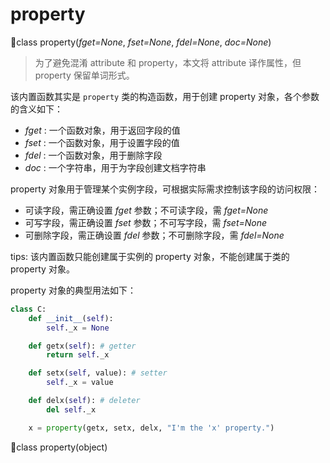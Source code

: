 # property

🔨class property(*fget=None*, *fset=None*, *fdel=None*, *doc=None*)

> 为了避免混淆 attribute 和 property，本文将 attribute 译作属性，但 property 保留单词形式。

该内置函数其实是 `property` 类的构造函数，用于创建 property 对象，各个参数的含义如下：

- *fget* : 一个函数对象，用于返回字段的值
- *fset* : 一个函数对象，用于设置字段的值
- *fdel* : 一个函数对象，用于删除字段
- *doc* : 一个字符串，用于为字段创建文档字符串

property 对象用于管理某个实例字段，可根据实际需求控制该字段的访问权限：

- 可读字段，需正确设置 *fget* 参数；不可读字段，需 *fget=None*
- 可写字段，需正确设置 *fset* 参数；不可写字段，需 *fset=None*
- 可删除字段，需正确设置 *fdel*  参数；不可删除字段，需 *fdel=None*

tips: 该内置函数只能创建属于实例的 property 对象，不能创建属于类的 property 对象。

property 对象的典型用法如下：

```python
class C:
    def __init__(self):
        self._x = None

    def getx(self): # getter
        return self._x

    def setx(self, value): # setter
        self._x = value

    def delx(self): # deleter
        del self._x

    x = property(getx, setx, delx, "I'm the 'x' property.")
```









🔨class property(object)